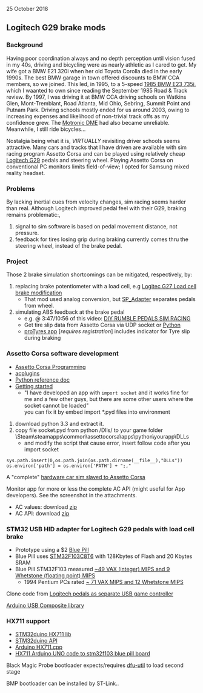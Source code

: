 25 October 2018

## Logitech G29 brake mods
### Background
Having poor coordination always and no depth perception until vision fused in my 40s,
driving and bicycling were as nearly athletic as I cared to get.
My wife got a BMW E21 320i when her old Toyota Corolla died in the early 1990s.
The best BMW garage in town offered discounts to BMW CCA members, so we joined.
This led, in 1995, to a 5-speed [1985 BMW E23 735i](https://drive-my.com/en/test-drive/item/2201-road-test-1985-bmw-735i-e23.html),
which I waanted to own since reading the September 1985 Road & Track review.
By 1997, I was driving it at BMW CCA
driving schools on Watkins Glen, Mont-Tremblant, Road Atlanta, Mid Ohio, Sebring, Summit Point and Putnam Park.  Driving schools mostly ended for us around 2003, owing to increasing expenses and likelihood of non-trivial track offs as my confidence grew. The [Motronic DME](http://www.unixnerd.demon.co.uk/m30.html) had also became unreliable.  Meanwhile, I still ride bicycles...

Nostalgia being what it is, *VIRTUALLY* revisiting driver schools seems attractive.
Many cars and tracks that I have driven are available with sim racing program Assetto Corsa
and can be played using relatively cheap [Logitech G29](https://www.amazon.com/dp/B00Z0UWWYC) pedals and steering wheel.
Playing Assetto Corsa on conventional PC monitors limits field-of-view;
 I opted for Samsung mixed reality headset.

### Problems
By lacking inertial cues from velocity changes, sim racing seems harder than real.
Although Logitech improved pedal feel with their G29, braking remains problematic:,
1. signal to sim software is based on pedal movement distance, not pressure.
2. feedback for tires losing grip during braking currently comes thru the steering wheel, instead of the brake pedal.

### Project
Those 2 brake simulation shortcomings can be mitigated, respectively, by:
1. replacing brake potentiometer with a load cell, e.g
[Logitec G27 Load cell brake modification](https://imgur.com/gallery/gOjAf)
   * That mod used analog conversion, but [SP_Adapter](https://github.com/robotsrulz/SP_Adapter) separates pedals from wheel.
2. simulating ABS feedback at the brake pedal
   * e.g. @ 3:47/10:56 of this video: [DIY RUMBLE PEDALS SIM RACING](https://www.youtube.com/watch?v=8aLqqcEaUVk)
   * Get tire slip data from Assetto Corsa via UDP socket or [Python](https://gist.github.com/robertcedwards/2f7a061af8ccc987aab2)
   * [proTyres app](https://www.assettocorsa.net/forum/index.php?threads/protyres-v1-0-0-it%E2%80%99s-all-about-the-tyre.43361/) [*requires registration*]
includes indicator for Tyre slip during braking

### Assetto Corsa software development
* [Assetto Corsa Programming](https://www.assettocorsa.net/forum/index.php?forums/programming-language-apps-gui-themes.22/)
* [acplugins](https://github.com/minolin/acplugins)
* [Python reference doc](https://www.assettocorsa.net/forum/index.php?attachments/acpythondocumentation-pdf.110364/)
* [Getting started](https://github.com/ckendell/ACAppTutorial/blob/master/ACAppTutorial.md)
  * "I have developed an app with `import socket` and it works fine for me and a few other guys, but there are some other users where the socket cannot be loaded"  
you can fix it by embed import *.pyd files into environment

1. download python 3.3 and extract it.
1. copy file socket.pyd from python /Dlls/ to your game folder \Steam\steamapps\common\assettocorsa\apps\python\yourapp\DLLs
   * and modify the script that cause error, insert follow code after you import socket
```
sys.path.insert(0,os.path.join(os.path.dirname(__file__),"DLLs"))
os.environ['path'] = os.environ['PATH'] + ";," 
```

A "complete" [hardware car sim slaved to Assetto Corsa](https://github.com/cv256/CVJoy)

Monitor app for more or less the complete AC API
(might useful for App developers). See the screenshot in the attachments. 
* AC values: download [zip](https://www.assettocorsa.net/forum/index.php?attachments/ac_values-zip.57504/)
* AC API: download [zip](https://www.assettocorsa.net/forum/index.php?attachments/aci_api_1-1_full-zip.57505/)


### STM32 USB HID adapter for Logitech G29 pedals with load cell brake
- Prototype using a $2 [Blue Pill](http://wiki.stm32duino.com/index.php?title=Blue_Pill)
- Blue Pill uses [STM32F103C8T6](https://www.st.com/en/microcontrollers/stm32f103c8.html)
with 128Kbytes of Flash and 20 Kbytes SRAM
- Blue Pill STM32F103 measured [~49 VAX (integer) MIPS  and 9 Whetstone (floating point) MIPS](http://www.stm32duino.com/viewtopic.php?t=76&start=20)
  - 1994 Pentium PCs rated [~ 71 VAX MIPS and 12 Whetstone MIPS](http://www.roylongbottom.org.uk/whetstone.htm)

Clone code from [Logitech pedals as separate USB game controller](https://github.com/robotsrulz/SP_Adapter)

[Arduino USB Composite library](http://www.stm32duino.com/viewtopic.php?f=9&t=3994&start=20)

### HX711 support
- [STM32duino HX711 lib](https://www.stm32duino.com/viewtopic.php?t=1613)
- [STM32duino API](http://wiki.stm32duino.com/index.php?title=API)
- [Arduino HX711.cpp](https://github.com/bogde/HX711/blob/master/HX711.cpp)
- [HX711 Arduino UNO code to stm32f103 blue pill board](http://www.stm32duino.com/viewtopic.php?f=2&t=2222#p30232)

Black Magic Probe bootloader expects/requires [dfu-util](http://dfu-util.sourceforge.net/) to load second stage

BMP bootloader can be installed by ST-Link..


